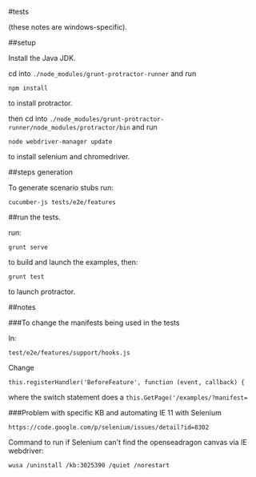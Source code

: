 #tests

(these notes are windows-specific).

##setup

Install the Java JDK.

cd into `./node_modules/grunt-protractor-runner` and run

`npm install`

to install protractor.

then cd into `./node_modules/grunt-protractor-runner/node_modules/protractor/bin` and run

`node webdriver-manager update`

to install selenium and chromedriver.


##steps generation

To generate scenario stubs run:

    cucumber-js tests/e2e/features


##run the tests.

run:

    grunt serve

to build and launch the examples, then:

    grunt test

to launch protractor.

##notes

###To change the manifests being used in the tests

In:

    test/e2e/features/support/hooks.js

Change

    this.registerHandler('BeforeFeature', function (event, callback) {

where the switch statement does a `this.GetPage('/examples/?manifest=`


###Problem with specific KB and automating IE 11 with Selenium

    https://code.google.com/p/selenium/issues/detail?id=8302

Command to run if Selenium can't find the openseadragon canvas via IE webdriver:

    wusa /uninstall /kb:3025390 /quiet /norestart
